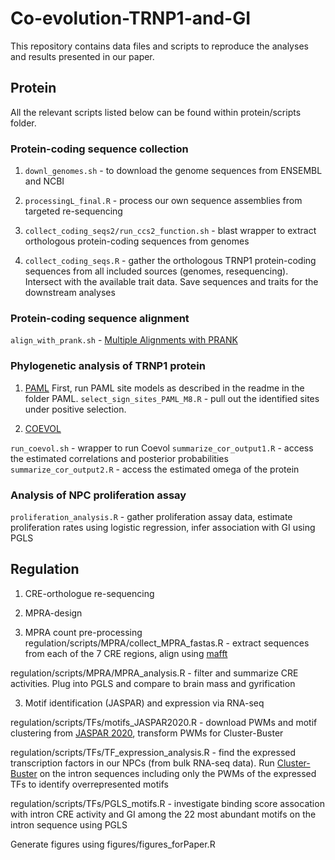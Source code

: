 # Co-evolution-TRNP1-and-GI
This repository contains data files and scripts to reproduce the analyses and results presented in our paper.

## Protein

All the relevant scripts listed below can be found within protein/scripts folder.

### Protein-coding sequence collection 

1) `downl_genomes.sh` - to download the genome sequences from ENSEMBL and NCBI

2) `processingL_final.R` - process our own sequence assemblies from targeted re-sequencing

3) `collect_coding_seqs2/run_ccs2_function.sh` - blast wrapper to extract orthologous protein-coding sequences from genomes 

4) `collect_coding_seqs.R` - gather the orthologous TRNP1 protein-coding sequences from all included sources (genomes, resequencing). Intersect with the available trait data. Save sequences and traits for the downstream analyses

### Protein-coding sequence alignment
`align_with_prank.sh` - [Multiple Alignments with PRANK](http://wasabiapp.org/software/prank/)

### Phylogenetic analysis of TRNP1 protein

1) [PAML](http://abacus.gene.ucl.ac.uk/software/paml.html)
First, run PAML site models as described in the readme in the folder PAML.
`select_sign_sites_PAML_M8.R` - pull out the identified sites under positive selection.

2) [COEVOL](https://github.com/bayesiancook/coevol)

`run_coevol.sh` - wrapper to run Coevol
`summarize_cor_output1.R` - access the estimated correlations and posterior probabilities
`summarize_cor_output2.R` - access the estimated omega of the protein

### Analysis of NPC proliferation assay
`proliferation_analysis.R` - gather proliferation assay data, estimate proliferation rates using logistic regression, infer association with GI using PGLS

## Regulation

1) CRE-orthologue re-sequencing 

2) MPRA-design

3) MPRA count pre-processing
regulation/scripts/MPRA/collect_MPRA_fastas.R - extract sequences from each of the 7 CRE regions, align using [mafft](https://mafft.cbrc.jp/alignment/software/)

regulation/scripts/MPRA/MPRA_analysis.R - filter and summarize CRE activities. Plug into PGLS and compare to brain mass and gyrification

3) Motif identification (JASPAR) and expression via RNA-seq 

regulation/scripts/TFs/motifs_JASPAR2020.R - download PWMs and motif clustering from [JASPAR 2020](http://jaspar.genereg.net/downloads/), transform PWMs for Cluster-Buster

regulation/scripts/TFs/TF_expression_analysis.R - find the expressed transcription factors in our NPCs (from bulk RNA-seq data). Run [Cluster-Buster](http://cagt.bu.edu/page/ClusterBuster_download) on the intron sequences including only the PWMs of the expressed TFs to identify overrepresented motifs

regulation/scripts/TFs/PGLS_motifs.R - investigate binding score assocation with intron CRE activity and GI among the 22 most abundant motifs on the intron sequence using PGLS



Generate figures using figures/figures_forPaper.R 
